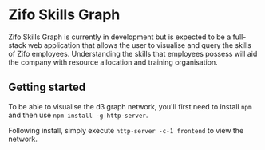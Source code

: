 # Zifo Skills Graph

Zifo Skills Graph is currently in development but is expected to be a full-stack web application that allows the user to visualise and query the skills of Zifo employees. Understanding the skills that employees possess will aid the company with resource allocation and training organisation.

## Getting started

To be able to visualise the d3 graph network, you'll first need to install `npm` and then use `npm install -g http-server`.

Following install, simply execute `http-server -c-1 frontend` to view the network.